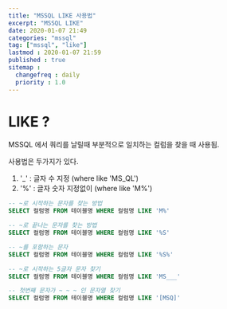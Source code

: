 ```yaml
---
title: "MSSQL LIKE 사용법"
excerpt: "MSSQL LIKE"
date: 2020-01-07 21:49
categories: "mssql"
tag: ["mssql", "like"]
lastmod : 2020-01-07 21:59
published : true
sitemap :
  changefreq : daily
  priority : 1.0
---
```


# LIKE ?
MSSQL 에서 쿼리를 날릴때 부분적으로 일치하는 컬럼을 찾을 때 사용됨.

사용법은 두가지가 있다.

1. '_' : 글자 수 지정 (where like 'MS_QL')
2. '%' : 글자 숫자 지정없이 (where like 'M%')

```SQL
-- ~로 시작하는 문자를 찾는 방법
SELECT 컬럼명 FROM 테이블명 WHERE 컬럼명 LIKE 'M%'

-- ~로 끝나는 문자를 찾는 방법
SELECT 컬럼명 FROM 테이블명 WHERE 컬럼명 LIKE '%S'

-- ~를 포함하는 문자
SELECT 컬럼명 FROM 테이블명 WHERE 컬럼명 LIKE '%S%'

-- ~로 시작하는 5글자 문자 찾기
SELECT 컬럼명 FROM 테이블명 WHERE 컬럼명 LIKE 'MS___'

-- 첫번째 문자가 ~ ~ ~ 인 문자열 찾기
SELECT 컬럼명 FROM 테이블명 WHERE 컬럼명 LIKE '[MSQ]'
```